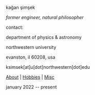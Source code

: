 kağan şimşek

_former engineer, natural philosopher_

contact:

department of physics & astronomy

northwestern university

evanston, il 60208, usa

ksimsek[at]u[dot]northwestern[dot]edu

[About](https://kagsimsek.github.io/about) | [Hobbies](https://kagsimsek.github.io/hobbies) | [Misc](https://kagsimsek.github.io/misc)

january 2022 -- present

